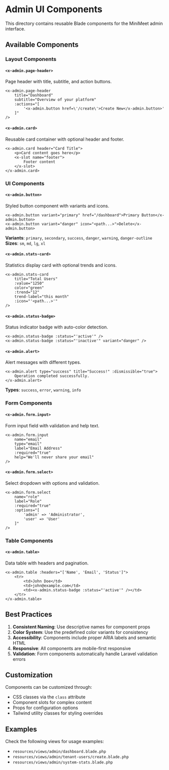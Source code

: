 # Admin UI Components

This directory contains reusable Blade components for the MiniMeet admin interface.

## Available Components

### Layout Components

#### `<x-admin.page-header>`
Page header with title, subtitle, and action buttons.
```blade
<x-admin.page-header 
    title="Dashboard"
    subtitle="Overview of your platform"
    :actions="[
        '<x-admin.button href=\'/create\'>Create New</x-admin.button>'
    ]"
/>
```

#### `<x-admin.card>`
Reusable card container with optional header and footer.
```blade
<x-admin.card header="Card Title">
    <p>Card content goes here</p>
    <x-slot name="footer">
        Footer content
    </x-slot>
</x-admin.card>
```

### UI Components

#### `<x-admin.button>`
Styled button component with variants and icons.
```blade
<x-admin.button variant="primary" href="/dashboard">Primary Button</x-admin.button>
<x-admin.button variant="danger" icon="<path...>">Delete</x-admin.button>
```

**Variants**: `primary`, `secondary`, `success`, `danger`, `warning`, `danger-outline`
**Sizes**: `sm`, `md`, `lg`, `xl`

#### `<x-admin.stats-card>`
Statistics display card with optional trends and icons.
```blade
<x-admin.stats-card 
    title="Total Users"
    :value="1250"
    color="green"
    :trend="12"
    trend-label="this month"
    :icon="'<path...>'"
/>
```

#### `<x-admin.status-badge>`
Status indicator badge with auto-color detection.
```blade
<x-admin.status-badge :status="'active'" />
<x-admin.status-badge :status="'inactive'" variant="danger" />
```

#### `<x-admin.alert>`
Alert messages with different types.
```blade
<x-admin.alert type="success" title="Success!" :dismissible="true">
    Operation completed successfully.
</x-admin.alert>
```

**Types**: `success`, `error`, `warning`, `info`

### Form Components

#### `<x-admin.form.input>`
Form input field with validation and help text.
```blade
<x-admin.form.input 
    name="email"
    type="email"
    label="Email Address"
    :required="true"
    help="We'll never share your email"
/>
```

#### `<x-admin.form.select>`
Select dropdown with options and validation.
```blade
<x-admin.form.select 
    name="role"
    label="Role"
    :required="true"
    :options="[
        'admin' => 'Administrator',
        'user' => 'User'
    ]"
/>
```

### Table Components

#### `<x-admin.table>`
Data table with headers and pagination.
```blade
<x-admin.table :headers="['Name', 'Email', 'Status']">
    <tr>
        <td>John Doe</td>
        <td>john@example.com</td>
        <td><x-admin.status-badge :status="'active'" /></td>
    </tr>
</x-admin.table>
```

## Best Practices

1. **Consistent Naming**: Use descriptive names for component props
2. **Color System**: Use the predefined color variants for consistency
3. **Accessibility**: Components include proper ARIA labels and semantic HTML
4. **Responsive**: All components are mobile-first responsive
5. **Validation**: Form components automatically handle Laravel validation errors

## Customization

Components can be customized through:
- CSS classes via the `class` attribute
- Component slots for complex content
- Props for configuration options
- Tailwind utility classes for styling overrides

## Examples

Check the following views for usage examples:
- `resources/views/admin/dashboard.blade.php`
- `resources/views/admin/tenant-users/create.blade.php`
- `resources/views/admin/system-stats.blade.php`
